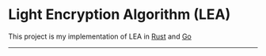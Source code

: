 # Light Encryption Algorithm (LEA)

This project is my implementation of LEA in [Rust](https://github.com/KopyTKG/KI-ZKR/tree/Rust) and [Go](https://github.com/KopyTKG/KI-ZKR/tree/Go)

---

